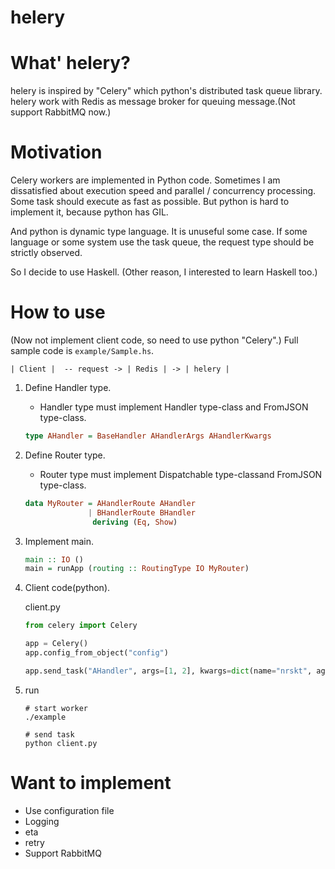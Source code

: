 # helery

# What' helery?

helery is inspired by "Celery" which python's distributed task queue library.
helery work with Redis as message broker for queuing message.(Not support RabbitMQ now.)


# Motivation
Celery workers are implemented in Python code.
Sometimes I am dissatisfied about execution speed and parallel / concurrency processing.
Some task should execute as fast as possible. But python is hard to implement it,
because python has GIL.

And python is dynamic type language. It is unuseful some case.
If some language or some system use the task queue, the request type should be strictly observed.

So I decide to use Haskell. (Other reason, I interested to learn Haskell too.)

# How to use

(Now not implement client code, so need to use python "Celery".)
Full sample code is `example/Sample.hs`.

```
| Client |  -- request -> | Redis | -> | helery |
```

1. Define Handler type.
    * Handler type must implement Handler type-class and FromJSON type-class.

    ```Haskell
    type AHandler = BaseHandler AHandlerArgs AHandlerKwargs
    ```

2. Define Router type.
    * Router type must implement Dispatchable type-classand FromJSON type-class.

    ```Haskell
    data MyRouter = AHandlerRoute AHandler
                  | BHandlerRoute BHandler
                   deriving (Eq, Show)
    ```

3. Implement main.

    ```Haskell
    main :: IO ()
    main = runApp (routing :: RoutingType IO MyRouter)
    ```

4. Client code(python).
    
    client.py
    ```python:client.py
    from celery import Celery
    
    app = Celery()
    app.config_from_object("config")
    
    app.send_task("AHandler", args=[1, 2], kwargs=dict(name="nrskt", age=20), queue="hsworker")
    ```

5. run
    
    ```
    # start worker
    ./example
    
    # send task
    python client.py
    ```

# Want to implement

* Use configuration file
* Logging
* eta
* retry
* Support RabbitMQ
